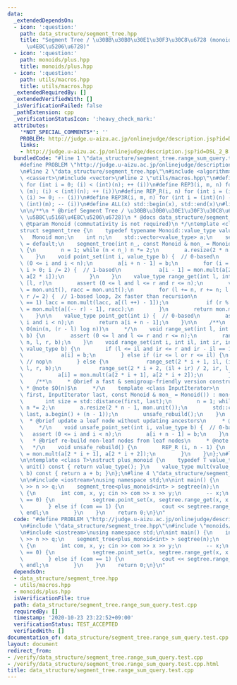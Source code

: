 ```yaml
---
data:
  _extendedDependsOn:
  - icon: ':question:'
    path: data_structure/segment_tree.hpp
    title: "Segment Tree / \u30BB\u30B0\u30E1\u30F3\u30C8\u6728 (monoids, \u5B8C\u5168\
      \u4E8C\u5206\u6728)"
  - icon: ':question:'
    path: monoids/plus.hpp
    title: monoids/plus.hpp
  - icon: ':question:'
    path: utils/macros.hpp
    title: utils/macros.hpp
  _extendedRequiredBy: []
  _extendedVerifiedWith: []
  _isVerificationFailed: false
  _pathExtension: cpp
  _verificationStatusIcon: ':heavy_check_mark:'
  attributes:
    '*NOT_SPECIAL_COMMENTS*': ''
    PROBLEM: http://judge.u-aizu.ac.jp/onlinejudge/description.jsp?id=DSL_2_B
    links:
    - http://judge.u-aizu.ac.jp/onlinejudge/description.jsp?id=DSL_2_B
  bundledCode: "#line 1 \"data_structure/segment_tree.range_sum_query.test.cpp\"\n\
    #define PROBLEM \"http://judge.u-aizu.ac.jp/onlinejudge/description.jsp?id=DSL_2_B\"\
    \n#line 2 \"data_structure/segment_tree.hpp\"\n#include <algorithm>\n#include\
    \ <cassert>\n#include <vector>\n#line 2 \"utils/macros.hpp\"\n#define REP(i, n)\
    \ for (int i = 0; (i) < (int)(n); ++ (i))\n#define REP3(i, m, n) for (int i =\
    \ (m); (i) < (int)(n); ++ (i))\n#define REP_R(i, n) for (int i = (int)(n) - 1;\
    \ (i) >= 0; -- (i))\n#define REP3R(i, m, n) for (int i = (int)(n) - 1; (i) >=\
    \ (int)(m); -- (i))\n#define ALL(x) std::begin(x), std::end(x)\n#line 6 \"data_structure/segment_tree.hpp\"\
    \n\n/**\n * @brief Segment Tree / \u30BB\u30B0\u30E1\u30F3\u30C8\u6728 (monoids,\
    \ \u5B8C\u5168\u4E8C\u5206\u6728)\n * @docs data_structure/segment_tree.md\n *\
    \ @tparam Monoid (commutativity is not required)\n */\ntemplate <class Monoid>\n\
    struct segment_tree {\n    typedef typename Monoid::value_type value_type;\n \
    \   Monoid mon;\n    int n;\n    std::vector<value_type> a;\n    segment_tree()\
    \ = default;\n    segment_tree(int n_, const Monoid & mon_ = Monoid()) : mon(mon_)\
    \ {\n        n = 1; while (n < n_) n *= 2;\n        a.resize(2 * n - 1, mon.unit());\n\
    \    }\n    void point_set(int i, value_type b) {  // 0-based\n        assert\
    \ (0 <= i and i < n);\n        a[i + n - 1] = b;\n        for (i = (i + n) / 2;\
    \ i > 0; i /= 2) {  // 1-based\n            a[i - 1] = mon.mult(a[2 * i - 1],\
    \ a[2 * i]);\n        }\n    }\n    value_type range_get(int l, int r) {  // 0-based,\
    \ [l, r)\n        assert (0 <= l and l <= r and r <= n);\n        value_type lacc\
    \ = mon.unit(), racc = mon.unit();\n        for (l += n, r += n; l < r; l /= 2,\
    \ r /= 2) {  // 1-based loop, 2x faster than recursion\n            if (l % 2\
    \ == 1) lacc = mon.mult(lacc, a[(l ++) - 1]);\n            if (r % 2 == 1) racc\
    \ = mon.mult(a[(-- r) - 1], racc);\n        }\n        return mon.mult(lacc, racc);\n\
    \    }\n\n    value_type point_get(int i) {  // 0-based\n        assert (0 <=\
    \ i and i < n);\n        return a[i + n - 1];\n    }\n\n    /**\n     * @note\
    \ O(min(n, (r - l) log n))\n     */\n    void range_set(int l, int r, value_type\
    \ b) {\n        assert (0 <= l and l <= r and r <= n);\n        range_set(0, 0,\
    \ n, l, r, b);\n    }\n    void range_set(int i, int il, int ir, int l, int r,\
    \ value_type b) {\n        if (l <= il and ir <= r and ir - il == 1) {  // 0-based\n\
    \            a[i] = b;\n        } else if (ir <= l or r <= il) {\n           \
    \ // nop\n        } else {\n            range_set(2 * i + 1, il, (il + ir) / 2,\
    \ l, r, b);\n            range_set(2 * i + 2, (il + ir) / 2, ir, l, r, b);\n \
    \           a[i] = mon.mult(a[2 * i + 1], a[2 * i + 2]);\n        }\n    }\n\n\
    \    /**\n     * @brief a fast & semigroup-friendly version constructor\n    \
    \ * @note $O(n)$\n     */\n    template <class InputIterator>\n    segment_tree(InputIterator\
    \ first, InputIterator last, const Monoid & mon_ = Monoid()) : mon(mon_) {\n \
    \       int size = std::distance(first, last);\n        n = 1; while (n < size)\
    \ n *= 2;\n        a.resize(2 * n - 1, mon.unit());\n        std::copy(first,\
    \ last, a.begin() + (n - 1));\n        unsafe_rebuild();\n    }\n    /**\n   \
    \  * @brief update a leaf node without updating ancestors\n     * @note $O(1)$\n\
    \     */\n    void unsafe_point_set(int i, value_type b) {  // 0-based\n     \
    \   assert (0 <= i and i < n);\n        a[i + n - 1] = b;\n    }\n    /**\n  \
    \   * @brief re-build non-leaf nodes from leaf nodes\n     * @note $O(n)$\n  \
    \   */\n    void unsafe_rebuild() {\n        REP_R (i, n - 1) {\n            a[i]\
    \ = mon.mult(a[2 * i + 1], a[2 * i + 2]);\n        }\n    }\n};\n#line 2 \"monoids/plus.hpp\"\
    \n\ntemplate <class T>\nstruct plus_monoid {\n    typedef T value_type;\n    value_type\
    \ unit() const { return value_type(); }\n    value_type mult(value_type a, value_type\
    \ b) const { return a + b; }\n};\n#line 4 \"data_structure/segment_tree.range_sum_query.test.cpp\"\
    \n\n#include <iostream>\nusing namespace std;\n\nint main() {\n    int n, q; cin\
    \ >> n >> q;\n    segment_tree<plus_monoid<int> > segtree(n);\n    while (q --)\
    \ {\n        int com, x, y; cin >> com >> x >> y;\n        -- x;\n        if (com\
    \ == 0) {\n            segtree.point_set(x, segtree.range_get(x, x + 1) + y);\n\
    \        } else if (com == 1) {\n            cout << segtree.range_get(x, y) <<\
    \ endl;\n        }\n    }\n    return 0;\n}\n"
  code: "#define PROBLEM \"http://judge.u-aizu.ac.jp/onlinejudge/description.jsp?id=DSL_2_B\"\
    \n#include \"data_structure/segment_tree.hpp\"\n#include \"monoids/plus.hpp\"\n\
    \n#include <iostream>\nusing namespace std;\n\nint main() {\n    int n, q; cin\
    \ >> n >> q;\n    segment_tree<plus_monoid<int> > segtree(n);\n    while (q --)\
    \ {\n        int com, x, y; cin >> com >> x >> y;\n        -- x;\n        if (com\
    \ == 0) {\n            segtree.point_set(x, segtree.range_get(x, x + 1) + y);\n\
    \        } else if (com == 1) {\n            cout << segtree.range_get(x, y) <<\
    \ endl;\n        }\n    }\n    return 0;\n}\n"
  dependsOn:
  - data_structure/segment_tree.hpp
  - utils/macros.hpp
  - monoids/plus.hpp
  isVerificationFile: true
  path: data_structure/segment_tree.range_sum_query.test.cpp
  requiredBy: []
  timestamp: '2020-10-23 23:22:52+09:00'
  verificationStatus: TEST_ACCEPTED
  verifiedWith: []
documentation_of: data_structure/segment_tree.range_sum_query.test.cpp
layout: document
redirect_from:
- /verify/data_structure/segment_tree.range_sum_query.test.cpp
- /verify/data_structure/segment_tree.range_sum_query.test.cpp.html
title: data_structure/segment_tree.range_sum_query.test.cpp
---
```

